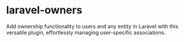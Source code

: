 # laravel-owners
Add ownership functionality to users and any entity in Laravel with this versatile plugin, effortlessly managing user-specific associations.
